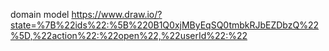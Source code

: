 domain model
https://www.draw.io/?state=%7B%22ids%22:%5B%220B1Q0xjMByEqSQ0tmbkRJbEZDbzQ%22%5D,%22action%22:%22open%22,%22userId%22:%22
